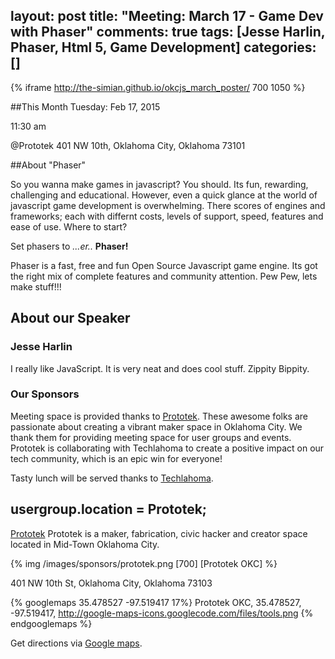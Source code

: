 layout: post
title: "Meeting: March 17 - Game Dev with Phaser"
comments: true
tags: [Jesse Harlin, Phaser, Html 5, Game Development]
categories: []
---

{% iframe http://the-simian.github.io/okcjs_march_poster/ 700 1050 %}


##This Month
Tuesday: Feb 17, 2015

11:30 am

@Prototek
401 NW 10th,
Oklahoma City, Oklahoma
73101


##About "Phaser"

So you wanna make games in javascript? You should. Its fun, rewarding, challenging and educational. However, even a quick glance at the world of javascript game development is overwhelming. There scores of engines and frameworks; each with differnt costs, levels of support, speed, features and ease of use. Where to start?

Set phasers to *...er..* **Phaser!**

Phaser is a fast, free and fun Open Source Javascript game engine. Its got the right mix of complete features and community attention. Pew Pew, lets make stuff!!!

## About our Speaker

### Jesse Harlin
I really like JavaScript. It is very neat and does cool stuff. Zippity Bippity.

<!-- more -->

### Our Sponsors
Meeting space is provided thanks to [Prototek](http://www.prototekokc.com). These awesome folks are passionate about creating a vibrant maker space in Oklahoma City. We thank them for providing meeting space for user groups and events. Prototek is collaborating with Techlahoma to create a positive impact on our tech community, which is an epic win for everyone!

Tasty lunch will be served thanks to [Techlahoma](http://techlahoma.org/).

## usergroup.location = Prototek;

[Prototek](http://prototekokc.com/) Prototek is a maker, fabrication, civic hacker and creator space located in Mid-Town Oklahoma City.

{% img  /images/sponsors/prototek.png [700] [Prototek OKC] %}

401 NW 10th St, Oklahoma City, Oklahoma 73103

{% googlemaps 35.478527 -97.519417 17%}
  Prototek OKC, 35.478527, -97.519417, http://google-maps-icons.googlecode.com/files/tools.png
{% endgooglemaps %}

Get directions via [Google maps](https://www.google.com/maps/place/401+NW+10th+St/@35.478527,-97.519417,17z/data=!3m1!4b1!4m2!3m1!1s0x87b21733fd30d655:0xce3a1cd9b95c8415).